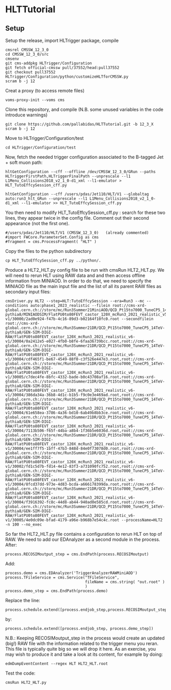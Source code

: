 # HLTTutorial

## Setup
Setup the release, import HLTrigger package, compile
```
cmsrel CMSSW_12_3_0 
cd CMSSW_12_3_0/src
cmsenv
git cms-addpkg HLTrigger/Configuration
git fetch official-cmssw pull/37552/head:pull37552
git checkout pull37552 HLTrigger/Configuration/python/customizeHLTforCMSSW.py
scram b -j 12
```
Creat a proxy (to access remote files) 

```
voms-proxy-init --voms cms
```

Clone this repository, and compile (N.B. some unused variables in the code introduce warnings)

```
git clone https://github.com/pallabidas/HLTTutorial.git -b 12_3_X
scram b -j 12
```
Move to HLTrigger/Configuration/test

```
cd HLTrigger/Configuration/test
```

Now, fetch the needed trigger configuration associated to the B-tagged Jet + soft muon path: 

```
hltGetConfiguration --cff --offline /dev/CMSSW_12_3_0/GRun --paths HLTriggerFirstPath,HLTriggerFinalPath --unprescale --l1 L1Menu_Collisions2018_v2_1_0-d1_xml --l1-emulator > HLT_TutoEffcySession_cff.py

hltGetConfiguration --cff /users/pdas/Jet110/HLT/V1 --globaltag auto:run3_hlt_GRun --unprescale --l1 L1Menu_Collisions2018_v2_1_0-d1_xml --l1-emulator >> HLT_TutoEffcySession_cff.py
 ```
 You then need to modify HLT_TutoEffcySession_cff.py : search for these two lines, they appear twice in the config file. Comment out their second appearance (not the first one). 
 ```
#/users/pdas/Jet110/HLT/V1 (CMSSW_12_3_0)   (already commented)                                                                                                                                       
#import FWCore.ParameterSet.Config as cms                                                                                                                                                                   
#fragment = cms.ProcessFragment( "HLT" )  
 ```
  
Copy the files to the python subdirectory
```
cp HLT_TutoEffcySession_cff.py ../python/.
```

 Produce a HLT2_HLT.py config file to be run with cmsRun HLT2_HLT.py. We will need to rerun HLT using RAW data and and then access offline information from MINIAOD. In order to do that, we need to specify the MINIAOD file as the main input file and the list of all its parent RAW files as secondary input files: 
```
cmsDriver.py HLT2 --step=HLT:TutoEffcySession --era=Run3 --mc --conditions auto:phase1_2023_realistic --filein root://cms-xrd-global.cern.ch://store/mc/Run3Summer21MiniAOD/QCD_Pt15to7000_TuneCP5_14TeV-pythia8/MINIAODSIM/FlatPU0to80FEVT_castor_120X_mcRun3_2021_realistic_v5-v1/30000/2ad0e924-f47b-4c16-89d3-b02164f10fc0.root --secondfilein root://cms-xrd-global.cern.ch://store/mc/Run3Summer21DR/QCD_Pt15to7000_TuneCP5_14TeV-pythia8/GEN-SIM-DIGI-RAW/FlatPU0to80FEVT_castor_120X_mcRun3_2021_realistic_v6-v1/30004/0a2412e5-e027-4fb0-b8fe-6faa36739bcc.root,root://cms-xrd-global.cern.ch://store/mc/Run3Summer21DR/QCD_Pt15to7000_TuneCP5_14TeV-pythia8/GEN-SIM-DIGI-RAW/FlatPU0to80FEVT_castor_120X_mcRun3_2021_realistic_v6-v1/30004/cdf465f1-be67-4549-88f0-c3f526e447e3.root,root://cms-xrd-global.cern.ch://store/mc/Run3Summer21DR/QCD_Pt15to7000_TuneCP5_14TeV-pythia8/GEN-SIM-DIGI-RAW/FlatPU0to80FEVT_castor_120X_mcRun3_2021_realistic_v6-v1/30005/c7dec4fe-8bfc-4332-bade-b0c43708af16.root,root://cms-xrd-global.cern.ch://store/mc/Run3Summer21DR/QCD_Pt15to7000_TuneCP5_14TeV-pythia8/GEN-SIM-DIGI-RAW/FlatPU0to80FEVT_castor_120X_mcRun3_2021_realistic_v6-v1/30004/386da34a-36b8-4d1c-b1b5-f9c0e3e469ad.root,root://cms-xrd-global.cern.ch://store/mc/Run3Summer21DR/QCD_Pt15to7000_TuneCP5_14TeV-pythia8/GEN-SIM-DIGI-RAW/FlatPU0to80FEVT_castor_120X_mcRun3_2021_realistic_v6-v1/30004/61e658ea-3786-4a36-bd10-6ab49b8bb3ce.root,root://cms-xrd-global.cern.ch://store/mc/Run3Summer21DR/QCD_Pt15to7000_TuneCP5_14TeV-pythia8/GEN-SIM-DIGI-RAW/FlatPU0to80FEVT_castor_120X_mcRun3_2021_realistic_v6-v1/30004/7113b506-f65f-44ba-a8b4-1f36b5e6036d.root,root://cms-xrd-global.cern.ch://store/mc/Run3Summer21DR/QCD_Pt15to7000_TuneCP5_14TeV-pythia8/GEN-SIM-DIGI-RAW/FlatPU0to80FEVT_castor_120X_mcRun3_2021_realistic_v6-v1/30004/ee1ff7f5-1bff-47b3-848d-84e0f73078d0.root,root://cms-xrd-global.cern.ch://store/mc/Run3Summer21DR/QCD_Pt15to7000_TuneCP5_14TeV-pythia8/GEN-SIM-DIGI-RAW/FlatPU0to80FEVT_castor_120X_mcRun3_2021_realistic_v6-v1/30002/fd1c5d7b-fd14-4e12-83f3-a731090fc752.root,root://cms-xrd-global.cern.ch://store/mc/Run3Summer21DR/QCD_Pt15to7000_TuneCP5_14TeV-pythia8/GEN-SIM-DIGI-RAW/FlatPU0to80FEVT_castor_120X_mcRun3_2021_realistic_v6-v1/30004/8fcd37dd-973e-4d83-bcda-a666178399da.root,root://cms-xrd-global.cern.ch://store/mc/Run3Summer21DR/QCD_Pt15to7000_TuneCP5_14TeV-pythia8/GEN-SIM-DIGI-RAW/FlatPU0to80FEVT_castor_120X_mcRun3_2021_realistic_v6-v1/30004/f3916392-fc8c-44d8-ab44-940ad0e585cd.root,root://cms-xrd-global.cern.ch://store/mc/Run3Summer21DR/QCD_Pt15to7000_TuneCP5_14TeV-pythia8/GEN-SIM-DIGI-RAW/FlatPU0to80FEVT_castor_120X_mcRun3_2021_realistic_v6-v1/30005/4e0dc09e-bfad-4179-a96e-b968b7e54c4c.root --processName=HLT2 -n 100 --no_exec
```

So far the HLT2_HLT.py file contains a configuration to rerun HLT on top of RAW. 
We need to add our EDAnalyzer as a second module in the process. After: 
```
process.RECOSIMoutput_step = cms.EndPath(process.RECOSIMoutput)
```
Add: 
```
process.demo = cms.EDAnalyzer('TriggerAnalyzerRAWMiniAOD')
process.TFileService = cms.Service("TFileService",
                                   fileName = cms.string( "out.root" )
                                   )
process.demo_step = cms.EndPath(process.demo)
```
Replace the line:
```
process.schedule.extend([process.endjob_step,process.RECOSIMoutput_step])
```
by:
```
process.schedule.extend([process.endjob_step, process.demo_step])
```
N.B.: Keeping RECOSIMoutput_step in the process would create an updated (big!) RAW file 
with the information related to the trigger menu you reran. 
This file is typically quite big so we will drop it here. As an exercise, you may wish to produce 
it and take a look at its content, for example by doing: 
```
edmDumpEventContent --regex HLT HLT2_HLT.root
```
Test the code: 
```
cmsRun HLT2_HLT.py 
```

